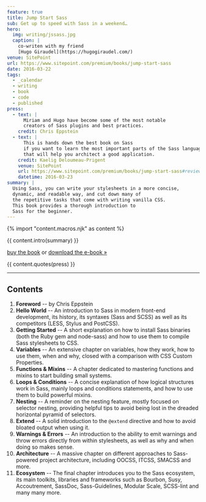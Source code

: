 ```yaml
---
feature: true
title: Jump Start Sass
sub: Get up to speed with Sass in a weekend…
hero:
  img: writing/jssass.jpg
  caption: |
    co-writen with my friend
    [Hugo Giraudel](https://hugogiraudel.com/)
venue: SitePoint
url: https://www.sitepoint.com/premium/books/jump-start-sass
date: 2016-03-22
tags:
  - _calendar
  - writing
  - book
  - code
  - published
press:
  - text: |
      Miriam and Hugo have become some of the most notable
      creators of Sass plugins and best practices.
    credit: Chris Eppstein
  - text: |
      This is hands down the best book on Sass
      if you want to learn the most important parts of the Sass language
      that will help you architect a good application.
    credit: Kaelig Deloumeau-Prigent
    venue: SitePoint
    url: https://www.sitepoint.com/premium/books/jump-start-sass#reviews
    datetime: 2016-03-23
summary: |
  Using Sass, you can write your stylesheets in a more concise,
  dynamic, and readable way, and cut down many of
  the repetitive tasks that come with writing vanilla CSS.
  This book provides a thorough introduction to
  Sass for the beginner.
---
```


{% import "content.macros.njk" as content %}

{{ content.intro(summary) }}

[buy the book](http://shop.oreilly.com/product/9780994182678.do)
or [download the e-book »](https://www.sitepoint.com/premium/books/jump-start-sass)

{{ content.quotes(press) }}

------

## Contents

1. **Foreword** --
   by Chris Eppstein
2. **Hello World** --
   An introduction to Sass in modern front-end development,
   its history, its syntaxes (Sass and SCSS)
   as well as its competitors (LESS, Stylus and PostCSS).
3. **Getting Started** --
   A short explanation on how to install Sass binaries
   (both the Ruby gem and node-sass)
   and how to use them to compile Sass stylesheets to CSS.
4. **Variables** --
   An extensive chapter on variables, how they work,
   how to use them, when and why,
   closed with a comparison with CSS Custom Properties.
5. **Functions & Mixins** --
   A chapter dedicated to mastering functions and mixins
   to start building small systems.
6. **Loops & Conditions** --
   A concise explanation of how logical structures work in Sass,
   mainly loops and conditions statements,
   and how to use them to build powerful mixins.
7. **Nesting** --
   A reminder on the nesting feature,
   mostly focused on selector nesting,
   providing helpful tips to avoid being lost
   in the dreaded horizontal pyramid of selectors.
8. **Extend** --
   A solid introduction to the ``@extend`` directive
   and how to avoid bloated output when using it.
9. **Warnings & Errors** --
   An introduction to the ability to emit warnings
   and throw errors directly from within stylesheets,
   as well as why and when doing so makes sense.
10. **Architecture** --
    A massive chapter on different approaches
    to Sass-powered project architecture,
    including OOCSS, ITCSS, SMACSS and more.
11. **Ecosystem** --
    The final chapter introduces you to the Sass ecosystem,
    its main toolkits, libraries and frameworks such as Bourbon,
    Susy, Accoutrement, SassDoc, Sass-Guidelines,
    Modular Scale, SCSS-lint and many many more.
